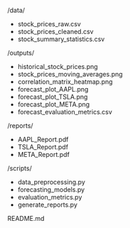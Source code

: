 /data/
   - stock_prices_raw.csv
   - stock_prices_cleaned.csv
   - stock_summary_statistics.csv

/outputs/
   - historical_stock_prices.png
   - stock_prices_moving_averages.png
   - correlation_matrix_heatmap.png
   - forecast_plot_AAPL.png
   - forecast_plot_TSLA.png
   - forecast_plot_META.png
   - forecast_evaluation_metrics.csv

/reports/
   - AAPL_Report.pdf
   - TSLA_Report.pdf
   - META_Report.pdf

/scripts/
   - data_preprocessing.py
   - forecasting_models.py
   - evaluation_metrics.py
   - generate_reports.py

README.md
